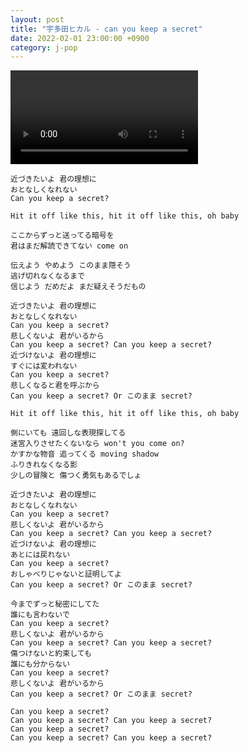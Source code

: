 ```yaml
---
layout: post
title: "宇多田ヒカル - can you keep a secret"
date: 2022-02-01 23:00:00 +0900
category: j-pop
---
```


<div class="video-container">
    <video id="player" class="video-js vjs-default-skin vjs-big-play-centered" data-json="/public/json/j-pop/宇多田ヒカル - can you keep a secret.json"></video>
</div>

```
近づきたいよ 君の理想に
おとなしくなれない
Can you keep a secret?

Hit it off like this, hit it off like this, oh baby

ここからずっと送ってる暗号を
君はまだ解読できてない come on

伝えよう やめよう このまま隠そう
逃げ切れなくなるまで
信じよう だめだよ まだ疑えそうだもの

近づきたいよ 君の理想に
おとなしくなれない
Can you keep a secret?
悲しくないよ 君がいるから
Can you keep a secret? Can you keep a secret?
近づけないよ 君の理想に
すぐには変われない
Can you keep a secret?
悲しくなると君を呼ぶから
Can you keep a secret? Or このまま secret?

Hit it off like this, hit it off like this, oh baby

側にいても 遠回しな表現探してる
迷宮入りさせたくないなら won't you come on?
かすかな物音 追ってくる moving shadow
ふりきれなくなる影
少しの冒険と 傷つく勇気もあるでしょ

近づきたいよ 君の理想に
おとなしくなれない
Can you keep a secret?
悲しくないよ 君がいるから
Can you keep a secret? Can you keep a secret?
近づけないよ 君の理想に
あとには戻れない
Can you keep a secret?
おしゃべりじゃないと証明してよ
Can you keep a secret? Or このまま secret?

今までずっと秘密にしてた
誰にも言わないで
Can you keep a secret?
悲しくないよ 君がいるから
Can you keep a secret? Can you keep a secret?
傷つけないと約束しても
誰にも分からない
Can you keep a secret?
悲しくないよ 君がいるから
Can you keep a secret? Or このまま secret?

Can you keep a secret?
Can you keep a secret? Can you keep a secret?
Can you keep a secret?
Can you keep a secret? Can you keep a secret?
```
